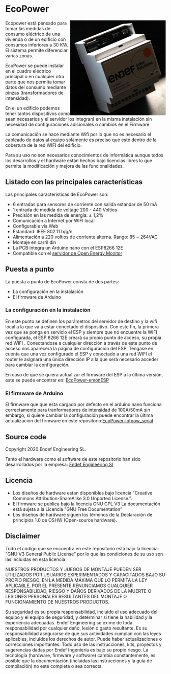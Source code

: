 # EcoPower

<img src="https://github.com/iotlibre/EcoPower/blob/master/docs/ecopower_equipo.png" align="right">
Ecopower está pensado para tomar las medidas de consumo eléctrico de una vivienda o de un edificio con consumos inferiores a 30 KW. El sistema permite diferenciar varias zonas.

EcoPower se puede instalar en el cuadro eléctrico principal o en cualquier otra parte que nos permita tomar datos del consumo mediante pinzas (transformadores de intensidad).

En el un edificio podemos tener tantos dispositivos como sean necesarios y el servidor los integrará en la misma instalación sin necesidad de configuraciones adicionales o cambios en el Firmware.

La comunicación se hace mediante Wifi por lo que no es necesario el cableado de datos al equipo solamente es preciso que esté dentro de la cobertura de la red WIFI del edificio.

Para su uso no son necesarios conocimientos de informática aunque todos los desarrollos y el hardware están hechos bajo licencias libres lo que permite la modificación y mejora de las funcionalidades.

## Listado con las principales características
Las principales características de EcoPower son:
- 6 entradas para sensores de corriente con salida estandar de 50 mA
- 1 entrada de medida de voltage 200 - 440 Voltios
- Precisión en las medida de energía: ± 1,2%
- Comunicación a Internet por WIFI local 
- Configurable vía Web
- Estandard: IEEE 802.11 b/g/n
- Alimentación a 220 voltios de corriente alterna. Rango: 85 ~ 264VAC 
- Montaje en carril din
- La PCB integra un Arduino nano con el ESP8266 12E
- Compatible con el [servidor de Open Energy Monitor](https://emoncms.org/)

## Puesta a punto
La puesta a punto de EcoPower consta de dos partes:
- La configuración en la instalación
- El firmware de Arduino

### La configuración en la instalación
En este punto se definen los parámetros del servidor de destino y la wifi local a la que va a estar conectado el dispositivo. Con este fin, la primera vez que se ponga en servicio el ESP y siempre que no encuentre la WIFI configurada, el ESP 8266 12E creará su propio punto de acceso, su propia red WIFI . Conectandose a cualquier dirección a través de este punto de acceso nos aparecerá la página de configuración del ESP. Tengase en cuenta que una  vez configurado el ESP y conectado a una red WIFI el router le asignará una única dirección IP a la que será necesario acceder para cambiar la configuración.

En caso de que se quiera actualizar el firmware del ESP a la última versión, este se puede encontrar en: [EcoPower-emonESP ](https://github.com/iotlibre/20180328_EmonESP)

### El firmware de Arduino
El firmware que que esta cargado por defecto en el arduino nano funciona correctamente para tranformadores de intensidad de 100A/50mA sin embargo, si quiere cambiar la configuración puede encontrar la última actualización del firmware en este repositorio:[EcoPower-iotpow_serial ](https://github.com/iotlibre/EcoPower/tree/master/firmware/iotpower_serial/iotpow_serial)

## Source code
Copyright 2020 Endef Engineering SL.

Tanto el hardware como el software de este repositorio han sido desarrollados por la empresa: [Endef Engineering Sl](https://endef.com)

## Licencia
* Los diseños de hardware estan disponibles bajo licencia "Creative Commons Attribution-ShareAlike 3.0 Unported License.".
* El firmware se publica bajo la licencia GNU GPL V3 La documentación está sujeta a la Licencia "GNU Free Documentation"
* Los diseños de hardware siguen los términos de la Declaración de principios 1.0 de OSHW (Open-source hardware).

## Disclaimer
Todo el código que se encuentra en este repositorio está bajo la licencia: "GNU V3 General Public License" por lo que las condiciones de su uso son las incluidas en esta licencia

NUESTROS PRODUCTOS Y JUEGOS DE MONTAJE PUEDEN SER UTILIZADOS POR USUARIOS EXPERIMENTADOS Y CAPACITADOS BAJO SU PROPIO RIESGO. EN LA MEDIDA MÁXIMA QUE LO PERMITA LA LEY APLICABLE, POR EL PRESENTE RENUNCIAMOS CUALQUIER RESPONSABILIDAD, RIESGO Y DAÑOS DERIVADOS DE LA MUERTE O LESIONES PERSONALES RESULTANTES DEL MONTAJE O FUNCIONAMIENTO DE NUESTROS PRODUCTOS.

Su seguridad es su propia responsabilidad, incluido el uso adecuado del equipo y el equipo de seguridad, y determinar si tiene la habilidad y la experiencia adecuadas. Endef Engineering se exime de toda responsabilidad por cualquier daño, lesión o gasto resultante. Es su responsabilidad asegurarse de que sus actividades cumplan con las leyes aplicables, incluidos los derechos de autor. Puede haber actualizaciones o correcciones importantes. Todo uso de las instrucciones, kits, proyectos y sugerencias dadas por Endef Ingeniería es bajo su propio riesgo. La tecnología (hardware, firmware y software) cambia constantemente, es posible que la documentación (incluidas las instrucciones y la guía de compilación) no esté completa o sea correcta.
